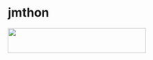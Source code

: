# jmthon

<p align="left"><a href="https://heroku.com/deploy?template=https://github.com/Mostafaarwan11/musi"> <img src="https://img.shields.io/badge/Deploy%20To%20Heroku-purple?style=for-the-badge&logo=heroku" width="320" height="58.45"/></a></p>
